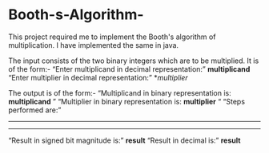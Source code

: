 # Booth-s-Algorithm-
This project required me to implement the Booth's algorithm of multiplication. I have implemented the same in java. 

The input consists of the two binary integers which are to be multiplied. It is of the form:-
“Enter multiplicand in decimal representation:”
**multiplicand**
“Enter multiplier in decimal representation:”
**multiplier*

The output is of the form:-
“Multiplicand in binary representation is: ​**multiplicand** ​”
“Multiplier in binary representation is: ​**multiplier**​ “
“Steps performed are:”
**** **** * **** **** *
**** **** * **** **** *
“Result in signed bit magnitude is:”
**result**
“Result in decimal is:”
**result**
 


 
 
